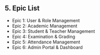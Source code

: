 ## 5. Epic List
- Epic 1: User & Role Management
- Epic 2: Academic Management
- Epic 3: Student & Teacher Management
- Epic 4: Examination & Grading
- Epic 5: Attendance Management
- Epic 6: Admin Portal & Dashboard

